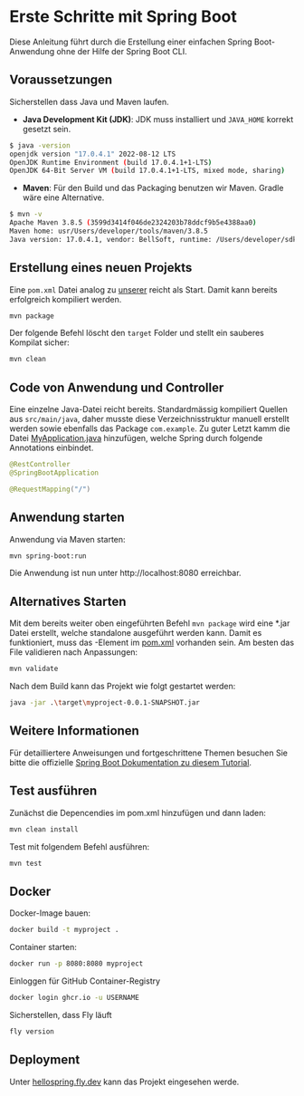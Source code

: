 # Erste Schritte mit Spring Boot

Diese Anleitung führt durch die Erstellung einer einfachen Spring Boot-Anwendung ohne der Hilfe der Spring Boot CLI.

## Voraussetzungen

Sicherstellen dass Java und Maven laufen.

- **Java Development Kit (JDK)**: JDK muss installiert und `JAVA_HOME` korrekt gesetzt sein.

```bash
$ java -version
openjdk version "17.0.4.1" 2022-08-12 LTS
OpenJDK Runtime Environment (build 17.0.4.1+1-LTS)
OpenJDK 64-Bit Server VM (build 17.0.4.1+1-LTS, mixed mode, sharing)
```

- **Maven**: Für den Build und das Packaging benutzen wir Maven. Gradle wäre eine Alternative.
  
```bash
$ mvn -v
Apache Maven 3.8.5 (3599d3414f046de2324203b78ddcf9b5e4388aa0)
Maven home: usr/Users/developer/tools/maven/3.8.5
Java version: 17.0.4.1, vendor: BellSoft, runtime: /Users/developer/sdkman/candidates/java/17.0.4.1-librca
```

## Erstellung eines neuen Projekts

Eine `pom.xml` Datei analog zu [unserer](pom.xml) reicht als Start. Damit kann bereits erfolgreich kompiliert werden. 

```bash
mvn package
```

Der folgende Befehl löscht den `target` Folder und stellt ein sauberes Kompilat sicher:

```bash
mvn clean
```

## Code von Anwendung und Controller

Eine einzelne Java-Datei reicht bereits. Standardmässig kompiliert Quellen aus `src/main/java`, daher musste diese Verzeichnisstruktur manuell erstellt werden sowie ebenfalls das Package `com.example`. Zu guter Letzt kamm die Datei [MyApplication.java](src/main/java/com/example/MyApplication.java) hinzufügen, welche Spring durch folgende Annotations einbindet.

```java
@RestController
@SpringBootApplication

@RequestMapping("/")
```

## Anwendung starten

Anwendung via Maven starten:

```bash
mvn spring-boot:run
```

Die Anwendung ist nun unter http://localhost:8080 erreichbar.

## Alternatives Starten

Mit dem bereits weiter oben eingeführten Befehl `mvn package` wird eine *.jar Datei erstellt, welche standalone ausgeführt werden kann. Damit es funktioniert, muss das <build>-Element im [pom.xml](pom.xml) vorhanden sein. Am besten das File validieren nach Anpassungen:

```bash
mvn validate
```

Nach dem Build kann das Projekt wie folgt gestartet werden:

```bash
java -jar .\target\myproject-0.0.1-SNAPSHOT.jar
```

## Weitere Informationen

Für detailliertere Anweisungen und fortgeschrittene Themen besuchen Sie bitte die offizielle [Spring Boot Dokumentation zu diesem Tutorial](https://docs.spring.io/spring-boot/tutorial/first-application/index.html).

## Test ausführen

Zunächst die Depencendies im pom.xml hinzufügen und dann laden:

```bash
mvn clean install
```

Test mit folgendem Befehl ausführen:

```bash
mvn test
```

## Docker

Docker-Image bauen:

```bash
docker build -t myproject .
```

Container starten:

```bash
docker run -p 8080:8080 myproject
```

Einloggen für GitHub Container-Registry

```bash
docker login ghcr.io -u USERNAME
```

Sicherstellen, dass Fly läuft

```bash
fly version
```

## Deployment

Unter [hellospring.fly.dev](https://hellospring.fly.dev/) kann das Projekt eingesehen werde.
